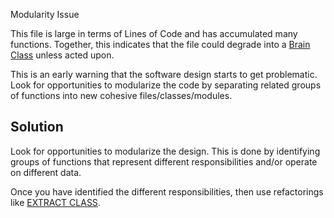 Modularity Issue

This file is large in terms of Lines of Code and has accumulated many functions. Together, this indicates that the file could degrade into a [Brain Class](./brain-class.md) unless acted upon.

This is an early warning that the software design starts to get problematic. Look for opportunities to modularize the code by separating related groups of functions into new cohesive files/classes/modules.

## Solution

Look for opportunities to modularize the design. This is done by identifying groups of functions that represent different responsibilities and/or operate on different data.

Once you have identified the different responsibilities, then use refactorings like [EXTRACT CLASS](https://refactoring.com/catalog/extractClass.html).
